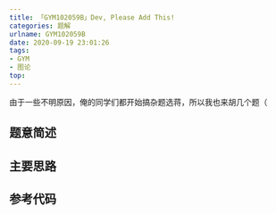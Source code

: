 ```yaml
---
title: 「GYM102059B」Dev, Please Add This!
categories: 题解
urlname: GYM102059B
date: 2020-09-19 23:01:26
tags:
- GYM
- 图论
top:
---
```


由于一些不明原因，俺的同学们都开始搞杂题选蒋，所以我也来胡几个题（

## 题意简述



<!-- more -->

## 主要思路

## 参考代码